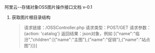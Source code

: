 阿里云--存储对象OSS图片操作接口文档 v-0.1
1. 获取图片根目录结构
	> 请求链接：/OSSController.php
	> 请求类型：POST/GET
	> 请求参数：{action: 'catalog'}
	> 返回结果：json对象，例如
		[{"name":"临汾","children":[{"name":"主图"},{"name":"促销"},{"name":"站点图"}]}]
